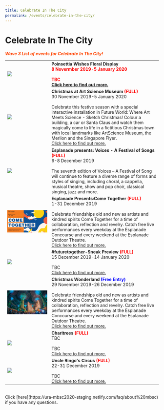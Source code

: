 ```yaml
---
title: Celebrate In The City 
permalink: /events/celebrate-in-the-city/
---
```


# Celebrate In The City

<font color="orangered"><i><b>Wave 3 List of events for Celebrate In The City!</b></i></font>

<table>
<tr>
    <td>
     <a href="https://www.gardensbythebay.com.sg/"> <img src="/images/Picture1.jpg" /></a>
    </td>
    <td>
      <b>Poinsettia Wishes Floral Display <font color="red"> 
      <br>8 Novermber 2019-5 January 2020
      <br>  
      <br>TBC
      <br><a href="https://www.gardensbythebay.com.sg/">Click here to find out more.</a>
    </td>
</tr>  
<tr>
    <td>
       <a href="www.marinabaysands.com/artsciencemuseum"> <img src="/images/Picture1.jpg" /></a>
    </td>
    <td>
      <b>Christmas at Art Science Museum <font color="red"> (FULL)</font></b>
      <br>30 November 2019-5 January 2020
      <br>  
      <br>Celebrate this festive season with a special interactive installation in Future World: Where Art Meets Science - Sketch Christmas! Colour a building, a car or Santa Claus and watch them magically come to life in a fictitious Christmas town with local landmarks like ArtScience Museum, the Merlion and the Singapore Flyer. 
      <br><a href="www.marinabaysands.com/artsciencemuseum">Click here to find out more.</a>
    </td>
</tr>  
<tr>
    <td>
       <a href="www.esplanade.com/voices"> <img src="/images/Picture1.jpg" /></a>
    </td>
    <td>
      <b>Esplanade presents: Voices - A Festival of Songs <font color="red"> (FULL)</font></b>
      <br>6-8 December 2019 
      <br>   
      <br>The seventh edition of Voices – A Festival of Song will continue to feature a diverse range of forms and styles of singing, including choral, a cappella, musical theatre, show and pop choir, classical singing, jazz and more.</a>
    </td>
</tr>
<tr>
    <td>
     <a href="https://www.esplanade.com/festivals-and-series/come-together/2019"> <img src="/images/Esplanade_Presents_Come_Together.jpg" /></a>
    </td>
    <td>
      <b>Esplanade Presents:Come Together<font color="red"> (FULL)</font></b>
      <br>1-31 December 2019
      <br>  
      <br>Celebrate friendships old and new as artists and kindred spirits Come Together for a time of collaboration, reflection and revelry. Catch free live performances every weekday at the Esplanade Concourse and every weekend at the Esplanade Outdoor Theatre.
      <br><a href="https://www.esplanade.com/festivals-and-series/come-together/2019">Click here to find out more.</a>
    </td>
</tr>  
<tr>
    <td>
      <a href="https://www.gardensbythebay.com.sg/"> <img src="/images/Picture1.jpg" /></a>
    </td>
    <td>
      <b>#futuretogether-Sneak Preview <font color="red"> (FULL)</font></b>
      <br>15 December 2019-14 January 2020
      <br>  
      <br>TBC
      <br><a href="https://www.gardensbythebay.com.sg/">Click here to find out more.</a>
    </td>
  </tr>  
<tr>
    <td>
      <a href="www.christmaswonderland.sg"> <img src="/images/Christmas_wonderland.jpg" /></a>
    </td>
    <td>
      <b>Christmas Wonderland<font color="blue"> (Free Entry)</font></b>
      <br>29 November 2019-26 December 2019
      <br>  
      <br>Celebrate friendships old and new as artists and kindred spirits Come Together for a time of collaboration, reflection and revelry. Catch free live performances every weekday at the Esplanade Concourse and every weekend at the Esplanade Outdoor Theatre.
      <br><a href="www.christmaswonderland.sg">Click here to find out more.</a>
    </td>
</tr>  
<tr>
    <td>
      <a href="/events/learning-journeys/event-details/LC_FC_HDB"> <img src="/images/Picture1.jpg" /></a>
    </td>
    <td>
      <b>Charitrees<font color="red"> (FULL)</font></b>
      <br>TBC
      <br>  
      <br>TBC
      <br><a href="/events/learning-journeys/event-details/LC_FC_HDB">Click here to find out more.</a>
    </td>
  </tr>
  <tr>
    <td>
      <a href="/events/learning-journeys/event-details/LA_DWP"> <img src="/images/Picture1.jpg" /></a>
    </td>
    <td>
      <b>Uncle Ringo's Circus<font color="red"> (FULL)</font></b>
      <br>22-31 December 2019  
      <br>  
      <br>TBC 
      <br><a href="/events/learning-journeys/event-details/LA_DWP">Click here to find out more.</a>
    </td>
  </tr>
</table>
<br> Click [here](https://ura-mbsc2020-staging.netlify.com/faq/about%20mbsc) if you have any questions.


